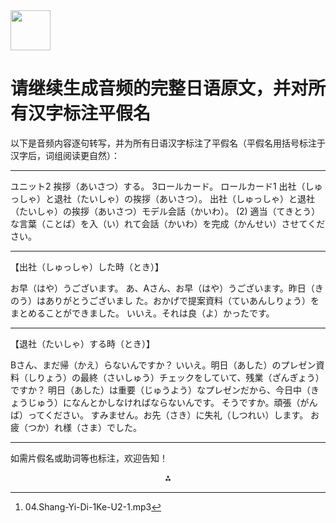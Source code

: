 <img src="https://r2cdn.perplexity.ai/pplx-full-logo-primary-dark%402x.png" style="height:64px;margin-right:32px"/>

# 请继续生成音频的完整日语原文，并对所有汉字标注平假名

以下是音频内容逐句转写，并为所有日语汉字标注了平假名（平假名用括号标注于汉字后，词组阅读更自然）：

***

ユニット2 挨拶（あいさつ）する。
3ロールカード。
ロールカード1 出社（しゅっしゃ）と退社（たいしゃ）の挨拶（あいさつ）。
出社（しゅっしゃ）と退社（たいしゃ）の挨拶（あいさつ）モデル会話（かいわ）。
(2) 適当（てきとう）な言葉（ことば）を入（い）れて会話（かいわ）を完成（かんせい）させてください。

***

【出社（しゅっしゃ）した時（とき）】

お早（はや）うございます。
あ、Aさん、お早（はや）うございます。昨日（きのう）はありがとうございまし た。おかげで提案資料（ていあんしりょう）をまとめることができました。
いいえ。それは良（よ）かったです。

***

【退社（たいしゃ）する時（とき）】

Bさん、まだ帰（かえ）らないんですか？
いいえ。明日（あした）のプレゼン資料（しりょう）の最終（さいしゅう）チェックをしていて、残業（ざんぎょう）ですか？
明日（あした）は重要（じゅうよう）なプレゼンだから、今日中（きょうじゅう）になんとかしなければならないんです。
そうですか。頑張（がんば）ってください。
すみません。お先（さき）に失礼（しつれい）します。
お疲（つか）れ様（さま）でした。

***

如需片假名或助词等也标注，欢迎告知！
<span style="display:none">[^1]</span>

<div style="text-align: center">⁂</div>

[^1]: 04.Shang-Yi-Di-1Ke-U2-1.mp3

